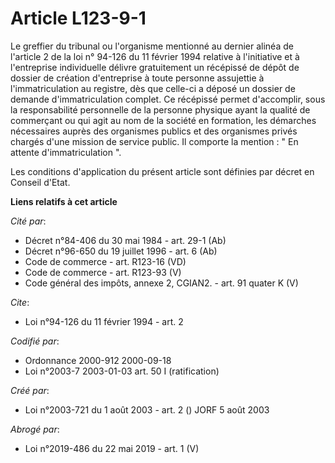 # Article L123-9-1

Le greffier du tribunal ou l'organisme mentionné au dernier alinéa de l'article 2 de la loi n° 94-126 du 11 février 1994
relative à l'initiative et à l'entreprise individuelle délivre gratuitement un récépissé de dépôt de dossier de création
d'entreprise à toute personne assujettie à l'immatriculation au registre, dès que celle-ci a déposé un dossier de demande
d'immatriculation complet. Ce récépissé permet d'accomplir, sous la responsabilité personnelle de la personne physique ayant
la qualité de commerçant ou qui agit au nom de la société en formation, les démarches nécessaires auprès des organismes
publics et des organismes privés chargés d'une mission de service public. Il comporte la mention : " En attente
d'immatriculation ". 

Les conditions d'application du présent article sont définies par décret en Conseil d'Etat.

**Liens relatifs à cet article**

_Cité par_:

  - Décret n°84-406 du 30 mai 1984 - art. 29-1 (Ab)
  - Décret n°96-650 du 19 juillet 1996 - art. 6 (Ab)
  - Code de commerce - art. R123-16 (VD)
  - Code de commerce - art. R123-93 (V)
  - Code général des impôts, annexe 2, CGIAN2. - art. 91 quater K (V)

_Cite_:

  - Loi n°94-126 du 11 février 1994 - art. 2

_Codifié par_:

  - Ordonnance 2000-912 2000-09-18
  - Loi n°2003-7 2003-01-03 art. 50 I (ratification)

_Créé par_:

  - Loi n°2003-721 du 1 août 2003 - art. 2 () JORF 5 août 2003

_Abrogé par_:

  - Loi n°2019-486 du 22 mai 2019 - art. 1 (V)
